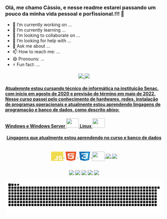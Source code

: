 ### Olá, me chamo Cássio, e nesse readme estarei passando um pouco da minha vida pessoal e porfissional.!!! 👋


- 🔭 I’m currently working on ...
- 🌱 I’m currently learning ...
- 👯 I’m looking to collaborate on ...
- 🤔 I’m looking for help with ...
- 💬 Ask me about ...
- 📫 How to reach me: ...
- 😄 Pronouns: ...
- ⚡ Fun fact: ...

<div align="center">
  <a href="https://github.com/cassimbas">
  <img height="180em" src="https://github-readme-stats.vercel.app/api?username=cassimbas&show_icons=true&theme=dracula&include_all_commits=true&count_private=true"/>
  <img height="180em" src="https://github-readme-stats.vercel.app/api/top-langs/?username=cassimbas&layout=compact&langs_count=7&theme=dracula"/>
</div>


<h4>  Atualemnte estou cursando técnico de informática na instituição Senac, com início em agosto de 2020 e previsão de término em maio de 2022.
      Nesse curso passei pelo conhecimento de hardwares, redes, instalação de programas operacionais e atualmente estou aprendendo lingagens de programação e banco de dados, como descrito abixo: </h4>
<h4>  Windows e Windows Server <img height="30" width="40" src="https://cdn.jsdelivr.net/gh/devicons/devicon/icons/windows8/windows8-original.svg"/>
      Linux <img height="30" width="40" src="https://cdn.jsdelivr.net/gh/devicons/devicon/icons/linux/linux-original.svg"/> </h4> 
<h4 align="center"> Lingagens que atualmente estou aprendendo no curso e banco de dados </h4>
  <div align="center" style="display: inline_block"><br>
    <img align="center" height="30" width="40" src="https://raw.githubusercontent.com/devicons/devicon/master/icons/javascript/javascript-plain.svg">
    <img align="center" height="30" width="40" src="https://raw.githubusercontent.com/devicons/devicon/master/icons/html5/html5-original.svg">
    <img align="center" height="30" width="40" src="https://raw.githubusercontent.com/devicons/devicon/master/icons/css3/css3-original.svg">
    <img align="center" height="30" width="40" src="https://cdn.jsdelivr.net/gh/devicons/devicon/icons/git/git-plain-wordmark.svg" />
    <img align="center" heigth="30" width="40" src="https://cdn.jsdelivr.net/gh/devicons/devicon/icons/java/java-original.svg" />
    <img align="center" heigth="30" width="40" src="https://cdn.jsdelivr.net/gh/devicons/devicon/icons/mysql/mysql-original-wordmark.svg" />
  </div>

  ##
  
<div align="center"> 
  <a href="https://instagram.com/cassiorbraga" target="_blank"><img src="https://img.shields.io/badge/-Instagram-%23E4405F?style=for-the-badge&logo=instagram&logoColor=white" target="_blank"></a>
 	<a href="https://www.twitch.tv/cassimbas" target="_blank"><img src="https://img.shields.io/badge/Twitch-9146FF?style=for-the-badge&logo=twitch&logoColor=white" target="_blank"></a>
  <a href = "mailto:cassio.rbraga6@gmail.com"><img src="https://img.shields.io/badge/-Gmail-%23333?style=for-the-badge&logo=gmail&logoColor=white" target="_blank"></a>
  <a href="https://www.linkedin.com/in/cassio-braga-78524b79/" target="_blank"><img src="https://img.shields.io/badge/-LinkedIn-%230077B5?style=for-the-badge&logo=linkedin&logoColor=white" target="_blank"></a>
  <a href="https://www.facebook.com/cassio.braga.587/" target="_blank"><img src="https://img.shields.io/badge/Facebook-1877F2?style=for-the-badge&logo=facebook&logoColor=white"></a>
  </div>
  
  ![Snake animation](https://github.com/cassimbas/cassimbas/blob/output/github-contribution-grid-snake.svg)
